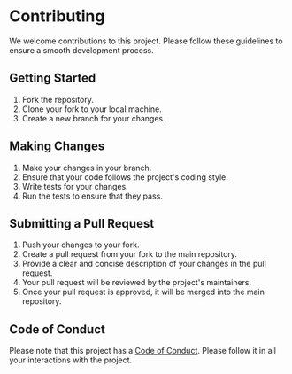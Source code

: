 # Contributing

We welcome contributions to this project. Please follow these guidelines to ensure a smooth development process.

## Getting Started

1. Fork the repository.
2. Clone your fork to your local machine.
3. Create a new branch for your changes.

## Making Changes

1. Make your changes in your branch.
2. Ensure that your code follows the project's coding style.
3. Write tests for your changes.
4. Run the tests to ensure that they pass.

## Submitting a Pull Request

1. Push your changes to your fork.
2. Create a pull request from your fork to the main repository.
3. Provide a clear and concise description of your changes in the pull request.
4. Your pull request will be reviewed by the project's maintainers.
5. Once your pull request is approved, it will be merged into the main repository.

## Code of Conduct

Please note that this project has a [Code of Conduct](CODE_OF_CONDUCT.md). Please follow it in all your interactions with the project.
